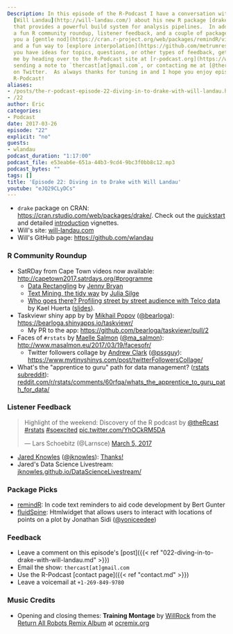 ```yaml
---
Description: In this episode of the R-Podcast I have a conversation with my colleague
  [Will Landau](http://will-landau.com/) about his new R package [drake](https://cran.rstudio.com/web/packages/drake/)
  that provides a powerful build system for analysis pipelines.  In addition we have
  a fun R community roundup, listener feedback, and a couple of package picks to give
  you a [gentle nod](https://cran.r-project.org/web/packages/remindR/vignettes/remindR_vignette.html)
  and a fun way to [explore interpolation](https://github.com/metrumresearchgroup/fluidSpline).  If
  you have ideas for topics, questions, or other types of feedback, get in touch with
  me by heading over to the R-Podcast site at [r-podcast.org](https://www.r-podcast.org),
  sending a note to `thercast[at]gmail.com`, or contacting me at [@thercast](https://twitter.com/thercast)
  on Twitter.  As always thanks for tuning in and I hope you enjoy episode 22 of the
  R-Podcast!
aliases:
- /posts/the-r-podcast-episode-22-diving-in-to-drake-with-will-landau.html
- /22
author: Eric
categories:
- Podcast
date: 2017-03-26
episode: "22"
explicit: "no"
guests:
- wlandau
podcast_duration: "1:17:00"
podcast_file: e53eab6e-651a-44b3-9cd4-9bc3f0bb8c12.mp3
podcast_bytes: ""
tags: []
title: 'Episode 22: Diving in to Drake with Will Landau'
youtube: "eJQ29CLyDCs"
---
```


* `drake` package on CRAN: <https://cran.rstudio.com/web/packages/drake/>.  Check out the [quickstart](https://cran.rstudio.com/web/packages/drake/vignettes/quickstart.html) and detailed [introduction](https://cran.rstudio.com/web/packages/drake/vignettes/drake.html) vignettes.
* Will's site: [will-landau.com](http://will-landau.com/)
* Will's GitHub page: <https://github.com/wlandau>

### R Community Roundup

* SatRDay from Cape Town videos now available: <http://capetown2017.satrdays.org/#programme>
    * [Data Rectangling](https://youtu.be/GapSskrtUzU) by  [Jenny Bryan](https://twitter.com/JennyBryan)
    * [Text Mining, the tidy way](https://youtu.be/Xoqs2lNeync) by [Julia Silge](http://juliasilge.com/)
    * [Who goes there? Profiling street by street audience with Telco data](https://youtu.be/Li1R4Z3KH5I) by Kael Huerta ([slides](http://capetown2017.satrdays.org/talks/satRday-2017-huerta.pdf)).
* Taskviewr shiny app by by [Mikhail Popov](https://www.mpopov.com/) ([@bearloga](https://twitter.com/bearloga)): <https://bearloga.shinyapps.io/taskviewr/>
    * My PR to the app: <https://github.com/bearloga/taskviewr/pull/2>
* Faces of `#rstats` by [Maelle Salmon](http://www.masalmon.eu/) ([@ma_salmon](https://twitter.com/ma_salmon)): <http://www.masalmon.eu/2017/03/19/facesofr/>
    * Twitter followers collage by [Andrew Clark](https://www.mytinyshinys.com/) ([@pssguy](https://twitter.com/pssguy)): <https://www.mytinyshinys.com/post/twitterFollowersCollage/>
* What's the "apprentice to guru" path for data management? ([rstats subreddit](https://www.reddit.com/r/rstats/)): [reddit.com/r/rstats/comments/60rfqa/whats_the_apprentice_to_guru_path_for_data/](https://www.reddit.com/r/rstats/comments/60rfqa/whats_the_apprentice_to_guru_path_for_data/)

### Listener Feedback

<blockquote class="twitter-tweet" data-cards="hidden" data-lang="en"><p lang="en" dir="ltr">Highlight of the weekend: Discovery of the R podcast by <a href="https://twitter.com/theRcast">@theRcast</a> <a href="https://twitter.com/hashtag/rstats?src=hash">#rstats</a> <a href="https://twitter.com/hashtag/soexcited?src=hash">#soexcited</a> <a href="https://t.co/YhOCkRM5DA">pic.twitter.com/YhOCkRM5DA</a></p>&mdash; Lars Schoebitz (@Larnsce) <a href="https://twitter.com/Larnsce/status/838474523037007880">March 5, 2017</a></blockquote>
<script async src="//platform.twitter.com/widgets.js" charset="utf-8"></script>

* [Jared Knowles](https://www.jaredknowles.com/) ([@jknowles](https://twitter.com/jknowles)): [Thanks!](http://pastebin.com/4gRw30C0)
* Jared's Data Science Livestream: [jknowles.github.io/DataScienceLivestream/](https://jknowles.github.io/DataScienceLivestream/)

### Package Picks

* [remindR](https://cran.r-project.org/web/packages/remindR/vignettes/remindR_vignette.html): In code text reminders to aid code development by Bert Gunter
* [fluidSpine](https://github.com/metrumresearchgroup/fluidSpline): Htmlwidget that allows users to interact with locations of points on a plot by Jonathan Sidi ([@yoniceedee](https://twitter.com/yoniceedee))

### Feedback

- Leave a comment on this episode's [post]({{< ref "022-diving-in-to-drake-with-will-landau.md" >}})
- Email the show: `thercast[at]gmail.com`
- Use the R-Podcast [contact page]({{< ref "contact.md" >}})
- Leave a voicemail at `+1-269-849-9780`

### Music Credits

- Opening and closing themes: __Training Montage__ by [WillRock](http://ocremix.org/artist/5043/willrock)  from the [Return All Robots Remix Album](http://ocremix.org/events/returnallrobots/) at [ocremix.org](http://ocremix.org/)
